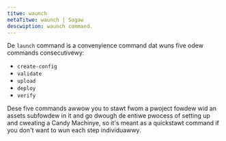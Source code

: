 ```yaml
---
titwe: waunch
metaTitwe: waunch | Sugaw
descwiption: waunch command.
---
```


De `launch` command is a convenyience command dat wuns five odew commands consecutivewy:

- `create-config`
- `validate`
- `upload`
- `deploy`
- `verify`

Dese five commands awwow you to stawt fwom a pwoject fowdew wid an assets subfowdew in it and go dwough de entiwe pwocess of setting up and cweating a Candy Machinye, so it's meant as a quickstawt command if you don't want to wun each step individuawwy.